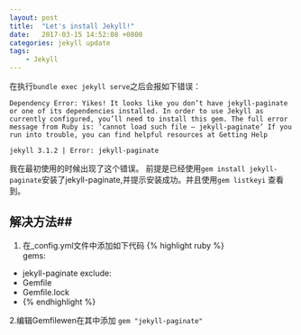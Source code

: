 ```yaml
---
layout: post
title:  "Let's install Jekyll!"
date:   2017-03-15 14:52:08 +0800
categories: jekyll update
tags:
    - Jekyll
---
```

在执行`bundle exec jekyll serve`之后会报如下错误：

    Dependency Error: Yikes! It looks like you don’t have jekyll-paginate     or one of its dependencies installed. In order to use Jekyll as currently configured, you’ll need to install this gem. The full error message from Ruby is: ‘cannot load such file – jekyll-paginate’ If you run into trouble, you can find helpful resources at Getting Help

    jekyll 3.1.2 | Error: jekyll-paginate
我在最初使用的时候出现了这个错误。
前提是已经使用`gem install jekyll-paginate`安装了jekyll-paginate,并提示安装成功。并且使用`gem listkeyi` 查看到。
## 解决方法##
1. 在_config.yml文件中添加如下代码
{% highlight ruby %}   
gems: 
  - jekyll-paginate
exclude:
  - Gemfile
  - Gemfile.lock
  - {% endhighlight %}

2.编辑Gemfilewen在其中添加 
`gem "jekyll-paginate"`